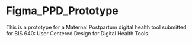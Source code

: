 # Figma_PPD_Prototype
This is a prototype for a Maternal Postpartum digital health tool submitted for BIS 640: User Centered Design for Digital Health Tools.
